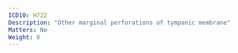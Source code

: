 ```yaml
---
ICD10: H722
Description: "Other marginal perforations of tympanic membrane"
Matters: No
Weight: 0
---
```

